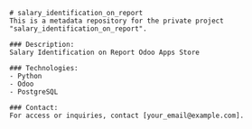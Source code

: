 
    # salary_identification_on_report
    This is a metadata repository for the private project "salary_identification_on_report".

    ### Description:
    Salary Identification on Report Odoo Apps Store

    ### Technologies:
    - Python
    - Odoo
    - PostgreSQL

    ### Contact:
    For access or inquiries, contact [your_email@example.com].
    
